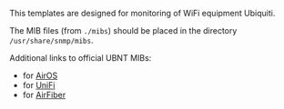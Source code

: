 This templates are designed for monitoring of WiFi equipment Ubiquiti.

The MIB files (from `./mibs`) should be placed in the directory `/usr/share/snmp/mibs`.

Additional links to official UBNT MIBs:
* for [AirOS](https://www.ubnt.com/downloads/firmwares/airos-ubnt-mib/ubnt-mib.zip)
* for [UniFi](http://dl.ubnt-ut.com/snmp/UBNT-UniFi-MIB)
* for [AirFiber](https://dl.ubnt.com/firmwares/airfiber/v4.0.3/UBNT-MIB.txt)